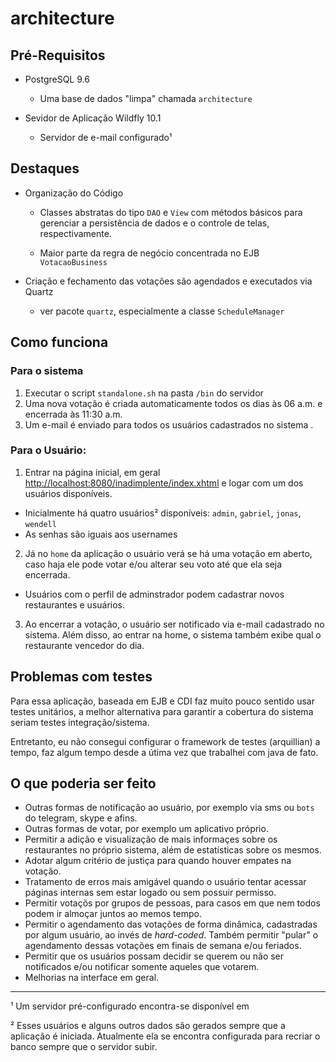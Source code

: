 # architecture

## Pré-Requisitos

- PostgreSQL 9.6
  - Uma base de dados "limpa" chamada `architecture`

- Sevidor de Aplicação Wildfly 10.1
  - Servidor de e-mail configurado¹

## Destaques

- Organização do Código
  - Classes abstratas do tipo `DAO` e `View` com métodos básicos para gerenciar 
  a persistência de dados e o controle de telas, respectivamente.
  
  - Maior parte da regra de negócio concentrada no EJB `VotacaoBusiness`
  
- Criação e fechamento das votações são agendados e executados via Quartz
  - ver pacote `quartz`, especialmente a classe `ScheduleManager`

## Como funciona

### Para o sistema
1. Executar o script `standalone.sh` na pasta `/bin` do servidor
2. Uma nova votação é criada automaticamente todos os dias às 06 a.m. e encerrada às 11:30 a.m.
3. Um e-mail é enviado para todos os usuários cadastrados no sistema .

### Para o Usuário:
1. Entrar na página inicial, em geral <http://localhost:8080/inadimplente/index.xhtml> 
e logar com um dos usuários disponíveis.
- Inicialmente há quatro usuários² disponíveis: `admin`, `gabriel`, `jonas`, `wendell`
- As senhas são iguais aos usernames
2. Já no `home` da aplicação o usuário verá se há uma votação em aberto, 
caso haja ele pode votar e/ou alterar seu voto até que ela seja encerrada.
- Usuários com o perfil de adminstrador podem cadastrar novos restaurantes e usuários.
3. Ao encerrar a votação, o usuário ser notificado via e-mail cadastrado no sistema. 
Além disso, ao entrar na home, o sistema também exibe qual o restaurante vencedor do dia.

## Problemas com testes
Para essa aplicação, baseada em EJB e CDI faz muito pouco sentido usar testes unitários, a 
melhor alternativa para garantir a cobertura do sistema seriam testes integração/sistema.

Entretanto, eu não consegui configurar o framework de testes (arquillian) a tempo, faz algum tempo desde a
útima vez que trabalhei com java de fato.

## O que poderia ser feito
- Outras formas de notificação ao usuário, por exemplo via sms ou `bots` do telegram, skype e afins.
- Outras formas de votar, por exemplo um aplicativo próprio.
- Permitir a adição e visualização de mais informaçes sobre os restaurantes no próprio sistema,
além de estatísticas sobre os mesmos.
- Adotar algum critério de justiça para quando houver empates na votação.
- Tratamento de erros mais amigável quando o usuário tentar acessar páginas internas 
sem estar logado ou sem possuir permisso.
- Permitir votaçõs por grupos de pessoas, para casos em que nem todos podem ir almoçar juntos ao memos tempo.
- Permitir o agendamento das votações de forma dinâmica, cadastradas por algum usuário, ao invés de *hard-coded*.
Também permitir "pular" o agendamento dessas votações em finais de semana e/ou feriados.
- Permitir que os usuários possam decidir se querem ou não ser notificados e/ou notificar somente aqueles que votarem.
- Melhorias na interface em geral.

------

¹ Um servidor pré-configurado encontra-se disponível em 

² Esses usuários e alguns outros dados são gerados sempre que a aplicação é iniciada. Atualmente ela se encontra configurada para recriar o banco sempre que o servidor subir.
